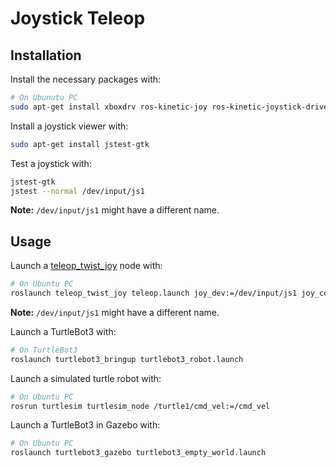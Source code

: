 # Joystick Teleop

## Installation

Install the necessary packages with:
````bash
# On Ubunutu PC
sudo apt-get install xboxdrv ros-kinetic-joy ros-kinetic-joystick-drivers ros-kinetic-teleop-twist-joy
````

Install a joystick viewer with:
```bash
sudo apt-get install jstest-gtk
```

Test a joystick with:
```bash
jstest-gtk
jstest --normal /dev/input/js1
```
**Note:** `/dev/input/js1` might have a different name.

## Usage

Launch a [teleop_twist_joy](http://wiki.ros.org/teleop_twist_joy) node with: 
```bash
# On Ubuntu PC
roslaunch teleop_twist_joy teleop.launch joy_dev:=/dev/input/js1 joy_config:=xd3 enable_turbo_button:=1 scale_linear:=1 scale_angular:=1
```
**Note:** `/dev/input/js1` might have a different name.

Launch a TurtleBot3 with:
```bash
# On TurtleBot3
roslaunch turtlebot3_bringup turtlebot3_robot.launch
```

Launch a simulated turtle robot with:
```bash
# On Ubuntu PC
rosrun turtlesim turtlesim_node /turtle1/cmd_vel:=/cmd_vel
```

Launch a TurtleBot3 in Gazebo with:
```bash
# On Ubuntu PC
roslaunch turtlebot3_gazebo turtlebot3_empty_world.launch
```

